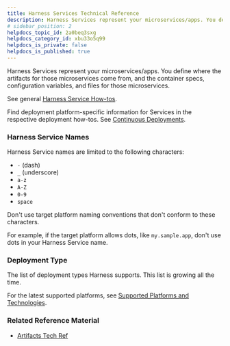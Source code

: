 ```yaml
---
title: Harness Services Technical Reference
description: Harness Services represent your microservices/apps. You define where the artifacts for those microservices come from, and the container specs, configuration variables, and files for those microservic…
# sidebar_position: 2
helpdocs_topic_id: 2a0beq3sxg
helpdocs_category_id: xbu33o5q99
helpdocs_is_private: false
helpdocs_is_published: true
---
```


Harness Services represent your microservices/apps. You define where the artifacts for those microservices come from, and the container specs, configuration variables, and files for those microservices.

See general [Harness Service How-tos](https://docs.harness.io/category/add-services). 

Find deployment platform-specific information for Services in the respective deployment how-tos. See [Continuous Deployments](https://docs.harness.io/category/continuous-delivery).

### Harness Service Names

Harness Service names are limited to the following characters:

* `-` (dash)
* `_` (underscore)
* `a-z`
* `A-Z`
* `0-9`
* `space`

Don't use target platform naming conventions that don't conform to these characters.

For example, if the target platform allows dots, like `my.sample.app`, don't use dots in your Harness Service name.

### Deployment Type

The list of deployment types Harness supports. This list is growing all the time.

For the latest supported platforms, see [Supported Platforms and Technologies](https://docs.harness.io/article/220d0ojx5y-supported-platforms).

### Related Reference Material

* [Artifacts Tech Ref](https://docs.harness.io/category/artifacts-tech-ref-firstgen)

